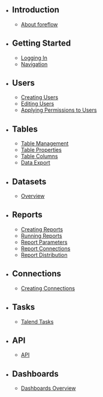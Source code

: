 - ## Introduction
    - [About foreflow](/docs/{{version}}/about)

- ## Getting Started
    - [Logging In](/docs/{{version}}/logging_in)
    - [Navigation](/docs/{{version}}/navigation)

- ## Users
    - [Creating Users](/docs/{{version}}/creating_users)
    - [Editing Users](/docs/{{version}}/editing_users)
    - [Applying Permissions to Users](/docs/{{version}}/user_permissions)
  
- ## Tables
    - [Table Management](/docs/{{version}}/table_management)
    - [Table Properties](/docs/{{version}}/table_properties)
    - [Table Columns](/docs/{{version}}/table_columns)
    - [Data Export](/docs/{{version}}/table_data_export)

- ## Datasets
    - [Overview](/docs/{{version}}/dataset_overview)

- ## Reports
    - [Creating Reports](/docs/{{version}}/creating_reports)
    - [Running Reports](/docs/{{version}}/running_reports)
    - [Report Parameters](/docs/{{version}}/report_parameters)
    - [Report Connections](/docs/{{version}}/report_connections)
    - [Report Distribution](/docs/{{version}}/report_distribution)

- ## Connections
    - [Creating Connections](/docs/{{version}}/creating_connections)

- ## Tasks
    - [Talend Tasks](/docs/{{version}}/talend_tasks)

- ## API
    - [API](/docs/{{version}}/api)
  
- ## Dashboards
    - [Dashboards Overview](/docs/{{version}}/dashboards_overview)